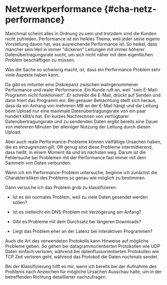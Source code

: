 # Netzwerkperformance {#cha-netz-performance}

Manchmal scheint alles in Ordnung zu sein und trotzdem sind die Kunden nicht
zufrieden. Performance ist ein heikles Thema, weil jeder seine eigene
Vorstellung davon hat, was ausreichende Performance ist.
So heikel, dass mancher sein Heil in immer "dickeren" Leitungen mit immer
höherer Datenübertragungsrate sucht, um sich nicht näher mit dem eigentlichen
Problem beschäftigen zu müssen.

Was die Sache so schwierig macht, ist, dass ein Performance Problem sehr viele
Aspekte haben kann.

Da gibt es mitunter eine Diskrepanz zwischen wahrgenommener Performance und
realer Performance.
Ein Kunde ruft an, weil "sein E-Mail-Programm nicht funktioniert".
Er schreibt die E-Mail, drückt auf Senden und dann friert das Programm ein.
Bei genauer Betrachtung stellt sich heraus, dass da ein Anhang von mehreren MB
an der E-Mail hängt und die Leitung beim Upload nur eine maximale
Datenübertragungsrate von ein paar hundert kBit/s hat.
Ein kurzes Nachrechnen von verfügbarer Datenübertragungsrate und zu sendenden
Daten ergibt bereits eine Dauer von mehreren Minuten bei alleiniger Nutzung
der Leitung durch diesen Upload.

Aber auch reale Performance-Probleme können vielfältige Ursachen haben, die es
einzugrenzen gilt.
Oft genug sind diese Probleme intermittierend, dass heißt, in einem
Moment da und im nächsten weg.
Darum ist die Fehlersuche bei Problemen mit der Performance fast immer mit dem
Sammeln von Daten verbunden.

Wenn ich ein Performance-Problem untersuche, beginne ich zunächst die
Charakteristiken des Problems so genau wie möglich zu bestimmen.

Dann versuche ich das Problem grob zu klassifizieren:

*   Ist es ein normales Problem, weil zu viele Daten gesendet werden sollen?

*   Ist es vielleicht ein DNS-Problem mit Verzögerung am Anfang?

*   Gibt es Probleme mit dem Durchsatz bei längeren Downloads?

*   Liegt das Problem eher an der Latenz bei interaktiven Programmen?

Auch die Art des verwendeten Protokolls kann Hinweise auf mögliche Probleme
geben.
So gehen bei datagrammorientierten Protokollen wie UDP Daten einfach verloren,
während bei datenflussorientierten Protokollen wie TCP Zeit verloren geht,
während das Protokoll die Daten nochmals sendet.

Bei der Klassifizierung hilft es mir, wenn ich bereits bei der Aufnahme des
Problems nach Anzeichen für mögliche Ursachen Ausschau halte, um in der
betreffenden Richtung detaillierter nachzufragen.

